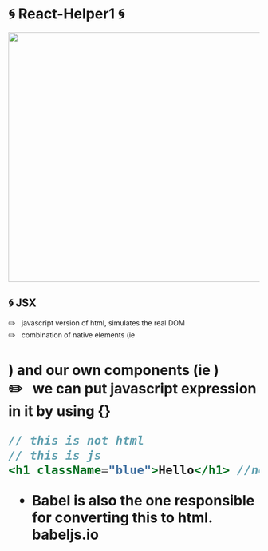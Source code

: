 # 🌀 React-Helper1 🌀

<img src="https://sunscrapers.com/blog/wp-content/uploads/2018/11/1__DOHv30w-0eI-Ysz5U47Yg.png" height=500 width=900>


<h2>🌀 JSX</h2>
✏️ &nbsp; javascript version of html, simulates the real DOM<br>
✏️ &nbsp; combination of native elements (ie <h1> ) and our own components (ie <CustomButton /> ) <br>
✏️ &nbsp; we can put javascript expression in it by using {} <br>

```jsx
// this is not html
// this is js
<h1 className="blue">Hello</h1> //notice className, we use className in contrast to class in HTML; class is reserved in js 
```
* Babel is also the one responsible for converting this to html. babeljs.io
